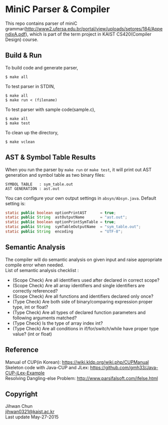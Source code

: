 MiniC Parser & Compiler
=====================

This repo contains parser of miniC grammar(http://www2.ufersa.edu.br/portal/view/uploads/setores/184/AppendixA.pdf), which is part of the term project in KAIST CS420(Compiler Design) course.

Build & Run
-------

To build code and generate parser,
```
$ make all
```

To test parser in STDIN,
```
$ make all
$ make run < (filename)
```

To test parser with sample code(sample.c),
```
$ make all
$ make test
```

To clean up the directory,
```
$ make vclean
```

AST & Symbol Table Results
-------
When you run the parser by `make run` or `make test`, it will print out AST generation and symbol table as two binary files:  
```
SYMBOL TABLE   : sym_table.out
AST GENERATION : ast.out
```
You can configure your own output settings in `absyn/Absyn.java`. Default setting is:
```java
static public boolean optionPrintAST      = true;
static public String  astOutputName       = "ast.out";
static public boolean optionPrintSymTable = true;
static public String  symTableOutputName  = "sym_table.out";
static public String  encoding            = "UTF-8";
```

Semantic Analysis
-------
The compiler will do semantic analysis on given input and raise appropriate compile error when needed.  
List of semantic analysis checklist :
- (Scope Check) Are all identifiers used after declared in correct scope?
- (Scope Check) Are all array identifiers and single identifiers are correctly referenced?
- (Scope Check) Are all functions and identifiers declared only once?
- (Type Check) Are both side of binary/comparing expression proper type, int or float?
- (Type Check) Are all types of declared function parameters and following arguments matched?
- (Type Check) Is the type of array index int?
- (Type Check) Are all conditions in if/for/switch/while have proper type value? (int or float)

Reference
-------
Manual of CUP(in Korean): https://wiki.kldp.org/wiki.php/CUPManual  
Skeleton code with Java-CUP and JLex: https://github.com/gmh33/Java-CUP-jLex-Example  
Resolving Dangling-else Problem: http://www.parsifalsoft.com/ifelse.html  

Copyright
-------
Jihwan Chun  
<jihwan0321@kaist.ac.kr>  
Last update May-27-2015

